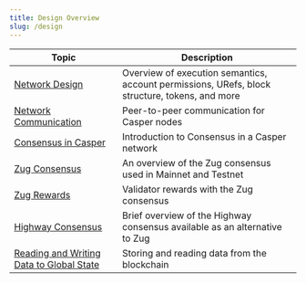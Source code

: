 ```yaml
---
title: Design Overview
slug: /design
---
```


| Topic                                                       | Description                                                                                    |
| ----------------------------------------------------------- | ---------------------------------------------------------------------------------------------- |
| [Network Design](./casper-design.md)                        | Overview of execution semantics, account permissions, URefs, block structure, tokens, and more                      |
| [Network Communication](./p2p.md)                           | Peer-to-peer communication for Casper nodes                                                         |
| [Consensus in Casper](./consensus.md)                       | Introduction to Consensus in a Casper network                                                       |
| [Zug Consensus](./zug.md)                                   | An overview of the Zug consensus used in Mainnet and Testnet                                                       |
| [Zug Rewards](./rewards.md)                             | Validator rewards with the Zug consensus                                                     |
| [Highway Consensus](./highway.md)                           | Brief overview of the Highway consensus available as an alternative to Zug                                            |
| [Reading and Writing Data to Global State](./reading-and-writing-to-the-blockchain.md) | Storing and reading data from the blockchain                                                |
